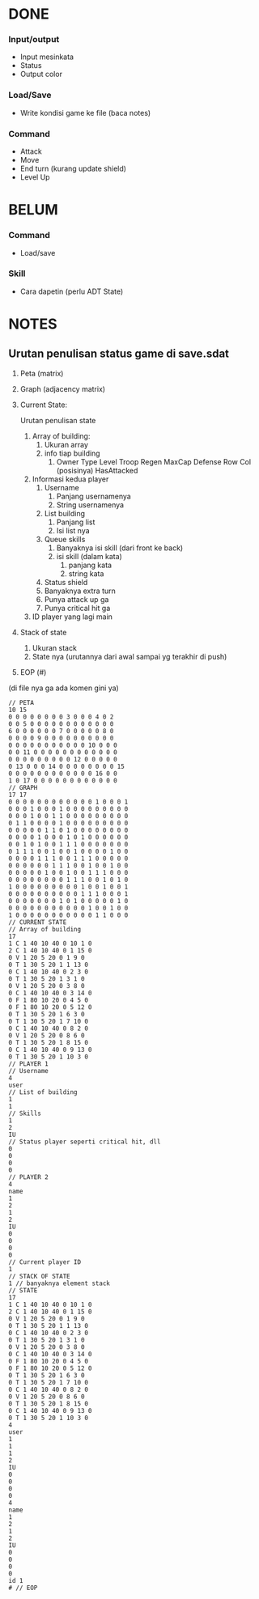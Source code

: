 # DONE
### Input/output
- Input mesinkata
- Status
- Output color
  
### Load/Save
- Write kondisi game ke file (baca notes)
  
### Command
- Attack
- Move
- End turn (kurang update shield)
- Level Up

# BELUM
### Command
- Load/save
  
### Skill
- Cara dapetin (perlu ADT State)

# NOTES
## Urutan penulisan status game di save.sdat
1. Peta (matrix)
2. Graph (adjacency matrix)
3. Current State:
    
    Urutan penulisan state
   1. Array of building:
      1. Ukuran array
      2. info tiap building
         1. Owner Type Level Troop Regen MaxCap Defense Row Col (posisinya) HasAttacked
   2. Informasi kedua player
      1. Username
         1. Panjang usernamenya
         2. String usernamenya
      2. List building
         1. Panjang list
         2. Isi list nya
      3. Queue skills
         1. Banyaknya isi skill (dari front ke back)
         2. isi skill (dalam kata)
            1. panjang kata
            2. string kata
      4. Status shield
      5. Banyaknya extra turn
      6. Punya attack up ga
      7. Punya critical hit ga
   3. ID player yang lagi main
4. Stack of state
   1. Ukuran stack
   2. State nya (urutannya dari awal sampai yg terakhir di push)
5. EOP (#)

(di file nya ga ada komen gini ya)
```
// PETA
10 15
0 0 0 0 0 0 0 0 3 0 0 0 4 0 2
0 0 5 0 0 0 0 0 0 0 0 0 0 0 0
6 0 0 0 0 0 0 7 0 0 0 0 0 8 0
0 0 0 0 9 0 0 0 0 0 0 0 0 0 0
0 0 0 0 0 0 0 0 0 0 0 10 0 0 0
0 0 11 0 0 0 0 0 0 0 0 0 0 0 0
0 0 0 0 0 0 0 0 0 12 0 0 0 0 0
0 13 0 0 0 14 0 0 0 0 0 0 0 0 15
0 0 0 0 0 0 0 0 0 0 0 0 16 0 0
1 0 17 0 0 0 0 0 0 0 0 0 0 0 0
// GRAPH
17 17
0 0 0 0 0 0 0 0 0 0 0 0 1 0 0 0 1
0 0 0 1 0 0 0 1 0 0 0 0 0 0 0 0 0
0 0 0 1 0 0 1 1 0 0 0 0 0 0 0 0 0
0 1 1 0 0 0 0 1 0 0 0 0 0 0 0 0 0
0 0 0 0 0 1 1 0 1 0 0 0 0 0 0 0 0
0 0 0 0 1 0 0 0 1 0 1 0 0 0 0 0 0
0 0 1 0 1 0 0 1 1 1 0 0 0 0 0 0 0
0 1 1 1 0 0 1 0 0 1 0 0 0 0 1 0 0
0 0 0 0 1 1 1 0 0 1 1 1 0 0 0 0 0
0 0 0 0 0 0 1 1 1 0 0 1 0 0 1 0 0
0 0 0 0 0 1 0 0 1 0 0 1 1 1 0 0 0
0 0 0 0 0 0 0 0 1 1 1 0 0 1 0 1 0
1 0 0 0 0 0 0 0 0 0 1 0 0 1 0 0 1
0 0 0 0 0 0 0 0 0 0 1 1 1 0 0 0 1
0 0 0 0 0 0 0 1 0 1 0 0 0 0 0 1 0
0 0 0 0 0 0 0 0 0 0 0 1 0 0 1 0 0
1 0 0 0 0 0 0 0 0 0 0 0 1 1 0 0 0
// CURRENT STATE
// Array of building
17
1 C 1 40 10 40 0 10 1 0
2 C 1 40 10 40 0 1 15 0
0 V 1 20 5 20 0 1 9 0
0 T 1 30 5 20 1 1 13 0
0 C 1 40 10 40 0 2 3 0
0 T 1 30 5 20 1 3 1 0
0 V 1 20 5 20 0 3 8 0
0 C 1 40 10 40 0 3 14 0
0 F 1 80 10 20 0 4 5 0
0 F 1 80 10 20 0 5 12 0
0 T 1 30 5 20 1 6 3 0
0 T 1 30 5 20 1 7 10 0
0 C 1 40 10 40 0 8 2 0
0 V 1 20 5 20 0 8 6 0
0 T 1 30 5 20 1 8 15 0
0 C 1 40 10 40 0 9 13 0
0 T 1 30 5 20 1 10 3 0
// PLAYER 1
// Username
4
user
// List of building
1
1
// Skills
1
2
IU
// Status player seperti critical hit, dll
0
0
0
0
// PLAYER 2 
4
name
1
2
1
2
IU
0
0
0
0
// Current player ID
1
// STACK OF STATE
1 // banyaknya element stack
// STATE
17
1 C 1 40 10 40 0 10 1 0
2 C 1 40 10 40 0 1 15 0
0 V 1 20 5 20 0 1 9 0
0 T 1 30 5 20 1 1 13 0
0 C 1 40 10 40 0 2 3 0
0 T 1 30 5 20 1 3 1 0
0 V 1 20 5 20 0 3 8 0
0 C 1 40 10 40 0 3 14 0
0 F 1 80 10 20 0 4 5 0
0 F 1 80 10 20 0 5 12 0
0 T 1 30 5 20 1 6 3 0
0 T 1 30 5 20 1 7 10 0
0 C 1 40 10 40 0 8 2 0
0 V 1 20 5 20 0 8 6 0
0 T 1 30 5 20 1 8 15 0
0 C 1 40 10 40 0 9 13 0
0 T 1 30 5 20 1 10 3 0
4
user
1
1
1
2
IU
0
0
0
0
4
name
1
2
1
2
IU
0
0
0
0
id 1
# // EOP
```